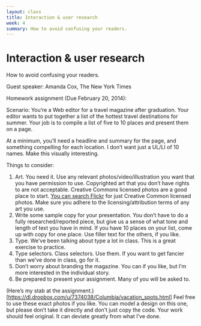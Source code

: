 ```yaml
---
layout: class
title: Interaction & user research
week: 4
summary: How to avoid confusing your readers.
---
```


# Interaction & user research

How to avoid confusing your readers.

Guest speaker: Amanda Cox, The New York Times

Homework assignment (Due February 20, 2014):

Scenario: You&rsquo;re a Web editor for a travel magazine after graduation. Your editor wants to put together a list of the hottest travel destinations for summer. Your job is to compile a list of five to 10 places and present them on a page. 

At a minimum, you&rsquo;ll need a headline and summary for the page, and something compelling for each location. I don&rsquo;t want just a UL/LI of 10 names. Make this visually interesting. 

Things to consider: 

1. Art. You need it. Use any relevant photos/video/illustration you want that you have permission to use. Copyrighted art that you don&rsquo;t have rights to are not acceptable. Creative Commons licensed photos are a good place to start. [You can search Flickr](http://www.flickr.com/search/advanced/) for just Creative Common licensed photos.  Make sure you adhere to the licensing/attribution terms of any art you use. 
2. Write some sample copy for your presentation. You don&rsquo;t have to do a fully researched/reported piece, but give us a sense of what tone and length of text you have in mind. If you have 10 places on your list, come up with copy for one place. Use filler text for the others, if you like. 
3. Type. We&rsquo;ve been talking about type a lot in class. This is a great exercise to practice. 
4. Type selectors. Class selectors. Use them. If you want to get fancier than we’ve done in class, go for it.
5. Don&rsquo;t worry about branding the magazine. You can if you like, but I&rsquo;m more interested in the individual story. 
6. Be prepared to present your assignment. Many of you will be asked to. 

(Here&rsquo;s my stab at the assignment.)[https://dl.dropbox.com/u/7374038/Columbia/vacation_spots.html] Feel free to use these exact photos if you like. You can model a design on this one, but please don&rsquo;t take it directly and don&rsquo;t just copy the code. Your work should feel original. It can deviate greatly from what I’ve done. 